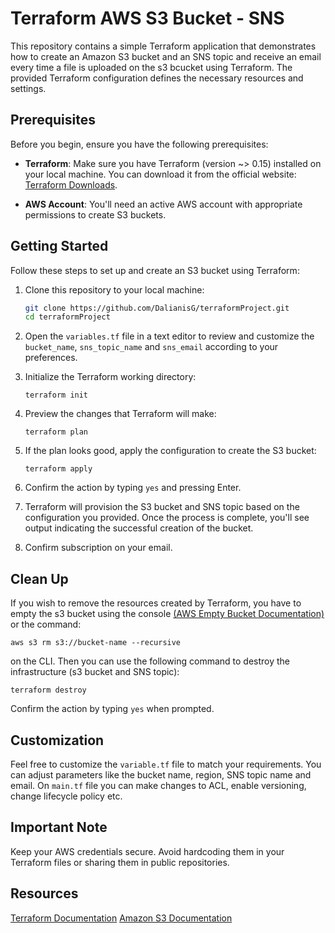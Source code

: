 # Terraform AWS S3 Bucket - SNS

This repository contains a simple Terraform application that demonstrates how to create an Amazon S3 bucket and an SNS topic and receive an email every time a file is uploaded on the s3 bcucket using Terraform. The provided Terraform configuration defines the necessary resources and settings.

## Prerequisites

Before you begin, ensure you have the following prerequisites:

- **Terraform**: Make sure you have Terraform (version ~> 0.15) installed on your local machine. You can download it from the official website: [Terraform Downloads](https://www.terraform.io/downloads.html).

- **AWS Account**: You'll need an active AWS account with appropriate permissions to create S3 buckets.

## Getting Started

Follow these steps to set up and create an S3 bucket using Terraform:

1. Clone this repository to your local machine:

   ```sh
   git clone https://github.com/DalianisG/terraformProject.git
   cd terraformProject

   ```

2. Open the `variables.tf` file in a text editor to review and customize the `bucket_name`, `sns_topic_name` and `sns_email` according to your preferences.

3. Initialize the Terraform working directory:

   ```
   terraform init
   ```

4. Preview the changes that Terraform will make:

   ```
   terraform plan
   ```

5. If the plan looks good, apply the configuration to create the S3 bucket:


   ```
   terraform apply
   ```

6. Confirm the action by typing `yes` and pressing Enter.

7. Terraform will provision the S3 bucket and SNS topic based on the configuration you provided. Once the process is complete, you'll see output indicating the successful creation of the bucket.

8. Confirm subscription on your email.

## Clean Up

If you wish to remove the resources created by Terraform, you have to empty the s3 bucket using the console [(AWS Empty Bucket Documentation)](https://docs.aws.amazon.com/AmazonS3/latest/userguide/empty-bucket.html) or the command:

```
aws s3 rm s3://bucket-name --recursive
```

on the CLI. Then you can use the following command to destroy the infrastructure (s3 bucket and SNS topic):

```
terraform destroy
```

Confirm the action by typing `yes` when prompted.

## Customization

Feel free to customize the `variable.tf` file to match your requirements. You can adjust parameters like the bucket name, region, SNS topic name and email. On `main.tf` file you can make changes to ACL, enable versioning, change lifecycle policy etc.

## Important Note

Keep your AWS credentials secure. Avoid hardcoding them in your Terraform files or sharing them in public repositories.

## Resources

[Terraform Documentation](https://developer.hashicorp.com/terraform/docs)
[Amazon S3 Documentation](https://docs.aws.amazon.com/s3/index.html)

